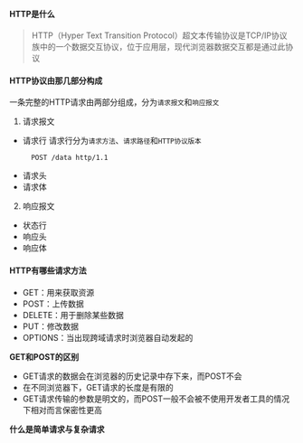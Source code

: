 #### HTTP是什么
> HTTP（Hyper Text Transition Protocol）超文本传输协议是TCP/IP协议族中的一个数据交互协议，位于应用层，现代浏览器数据交互都是通过此协议

#### HTTP协议由那几部分构成
一条完整的HTTP请求由两部分组成，分为`请求报文`和`响应报文`

1. 请求报文
- 请求行
  请求行分为`请求方法`、`请求路径`和`HTTP协议版本`
  ```
    POST /data http/1.1
  ```
- 请求头
- 请求体
2. 响应报文
- 状态行
- 响应头
- 响应体

#### HTTP有哪些请求方法
- GET：用来获取资源
- POST：上传数据
- DELETE：用于删除某些数据
- PUT：修改数据
- OPTIONS：当出现跨域请求时浏览器自动发起的

**GET和POST的区别**

- GET请求的数据会在浏览器的历史记录中存下来，而POST不会
- 在不同浏览器下，GET请求的长度是有限的
- GET请求传输的参数是明文的，而POST一般不会被不使用开发者工具的情况下相对而言保密性更高

**什么是简单请求与复杂请求**





